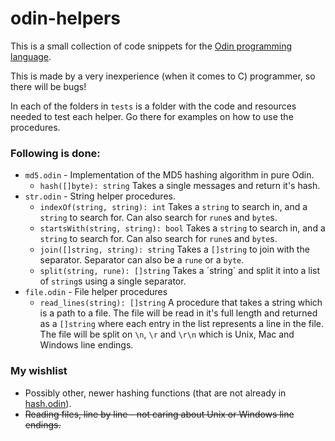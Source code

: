 # odin-helpers

This is a small collection of code snippets for the [Odin programming language](https://github.com/gingerBill/Odin).

This is made by a very inexperience (when it comes to C) programmer, so there will be bugs!

In each of the folders in `tests` is a folder with the code and resources needed to test each helper. Go there for examples on how to use the procedures.

### Following is done:
* `md5.odin` - Implementation of the MD5 hashing algorithm in pure Odin.
    * `hash([]byte): string` Takes a single messages and return it's hash.
* `str.odin` - String helper procedures.
    * `indexOf(string, string): int` Takes a `string` to search in, and a `string` to search for. Can also search for `rune`s and `byte`s.
    * `startsWith(string, string): bool` Takes a `string` to search in, and a `string` to search for. Can also search for `rune`s and `byte`s.
    * `join([]string, string): string` Takes a `[]string` to join with the separator. Separator can also be a `rune` or a `byte`.
    * `split(string, rune): []string` Takes a ´string´ and split it into a list of `string`s using a single separator. 
* `file.odin` - File helper procedures
    * `read_lines(string): []string` A procedure that takes a string which is a path to a file. The file will be read in it's full length and returned as a `[]string` where each entry in the list represents a line in the file. The file will be split on `\n`, `\r` and `\r\n` which is Unix, Mac and Windows line endings.



###  My wishlist
* Possibly other, newer hashing functions (that are not already in [hash.odin](https://github.com/gingerBill/Odin/blob/master/core/hash.odin)).
* ~~Reading files, line by line - not caring about Unix or Windows line endings.~~
